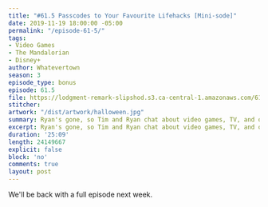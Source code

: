 ```yaml
---
title: "#61.5 Passcodes to Your Favourite Lifehacks [Mini-sode]"
date: 2019-11-19 18:00:00 -05:00
permalink: "/episode-61-5/"
tags:
- Video Games
- The Mandalorian
- Disney+
author: Whatevertown
season: 3
episode_type: bonus
episode: 61.5
file: https://lodgment-remark-slipshod.s3.ca-central-1.amazonaws.com/61.5.mp3
stitcher:
artwork: "/dist/artwork/halloween.jpg"
summary: Ryan's gone, so Tim and Ryan chat about video games, TV, and other things – NPSPS-style.
excerpt: Ryan's gone, so Tim and Ryan chat about video games, TV, and other things – NPSPS-style.
duration: '25:09'
length: 24149667
explicit: false
block: 'no'
comments: true
layout: post
---
```


We'll be back with a full episode next week.
